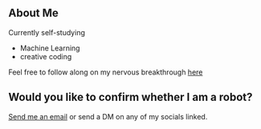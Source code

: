 ## About Me
Currently self-studying 
- Machine Learning
- creative coding

Feel free to follow along on my nervous breakthrough [here](https://nyambura.notion.site/Hi-I-m-Nyambura-16a242d35a7680ea8cb5e10bd52dfb70)



## Would you like to confirm whether I am a robot?
[Send me an email](lindahnyambura21@gmail.com) or send a DM on any of my socials linked.
